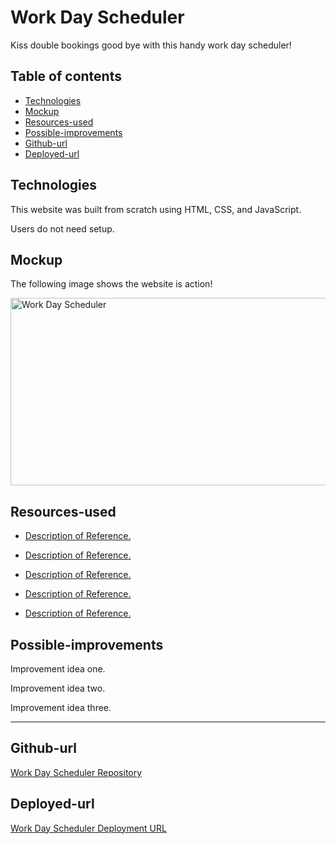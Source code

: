 
# Work Day Scheduler

Kiss double bookings good bye with this handy work day scheduler! 

## Table of contents
* [Technologies](#technologies)
* [Mockup](#mockup)
* [Resources-used](#resources-used)
* [Possible-improvements](#possible-improvements)
* [Github-url](#github-url)
* [Deployed-url](#deployed-url)


## Technologies

This website was built from scratch using HTML, CSS, and JavaScript.

Users do not need setup.

## Mockup

The following image shows the website is action!

<img src="./assets/---.gif" width="550" height="300" alt="Work Day Scheduler"/>

## Resources-used

* <a href="link link link" target="_blank"> Description of Reference. </a> 

* <a href="link link link" target="_blank"> Description of Reference. </a> 

* <a href="link link link" target="_blank"> Description of Reference. </a> 

* <a href="link link link" target="_blank"> Description of Reference. </a> 

* <a href="link link link" target="_blank_"> Description of Reference. </a> 


## Possible-improvements

Improvement idea one.

Improvement idea two.

Improvement idea three.

---

## Github-url
<a href="https://github.com/AmyShafer/Work-Day-Scheduler" target="_blank_">Work Day Scheduler Repository</a> 

## Deployed-url
<a href="https://amyshafer.github.io/link link link/" target="_blank_">Work Day Scheduler Deployment URL</a> 

